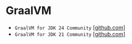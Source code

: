 # GraalVM
* `GraalVM for JDK 24 Community` [[github.com]](https://github.com/graalvm/graalvm-ce-builds/releases)
* `GraalVM for JDK 21 Community` [[github.com]](https://github.com/graalvm/graalvm-ce-builds/releases/tag/jdk-21.0.2)